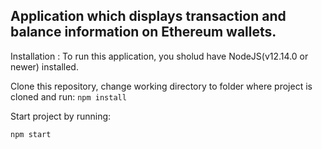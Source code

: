 ## Application which displays transaction and balance information on Ethereum wallets.

Installation :
To run this application, you sholud have NodeJS(v12.14.0 or newer) installed.

Clone this repository, change working directory to folder where project is cloned and run:
`npm install`

Start project by running:

`npm start`

